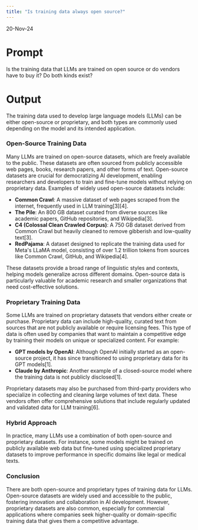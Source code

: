 ```yaml
---
title: "Is training data always open source?"
---
```


20-Nov-24

# Prompt

Is the training data that LLMs are trained on open source or do vendors have to buy it? Do both kinds exist?

# Output

The training data used to develop large language models (LLMs) can be either open-source or proprietary, and both types are commonly used depending on the model and its intended application.

### **Open-Source Training Data**
Many LLMs are trained on open-source datasets, which are freely available to the public. These datasets are often sourced from publicly accessible web pages, books, research papers, and other forms of text. Open-source datasets are crucial for democratizing AI development, enabling researchers and developers to train and fine-tune models without relying on proprietary data. Examples of widely used open-source datasets include:

- **Common Crawl**: A massive dataset of web pages scraped from the internet, frequently used in LLM training[3][4].
- **The Pile**: An 800 GB dataset curated from diverse sources like academic papers, GitHub repositories, and Wikipedia[3].
- **C4 (Colossal Clean Crawled Corpus)**: A 750 GB dataset derived from Common Crawl but heavily cleaned to remove gibberish and low-quality text[3].
- **RedPajama**: A dataset designed to replicate the training data used for Meta's LLaMA model, consisting of over 1.2 trillion tokens from sources like Common Crawl, GitHub, and Wikipedia[4].

These datasets provide a broad range of linguistic styles and contexts, helping models generalize across different domains. Open-source data is particularly valuable for academic research and smaller organizations that need cost-effective solutions.

### **Proprietary Training Data**
Some LLMs are trained on proprietary datasets that vendors either create or purchase. Proprietary data can include high-quality, curated text from sources that are not publicly available or require licensing fees. This type of data is often used by companies that want to maintain a competitive edge by training their models on unique or specialized content. For example:

- **GPT models by OpenAI**: Although OpenAI initially started as an open-source project, it has since transitioned to using proprietary data for its GPT models[1].
- **Claude by Anthropic**: Another example of a closed-source model where the training data is not publicly disclosed[1].

Proprietary datasets may also be purchased from third-party providers who specialize in collecting and cleaning large volumes of text data. These vendors often offer comprehensive solutions that include regularly updated and validated data for LLM training[6].

### **Hybrid Approach**
In practice, many LLMs use a combination of both open-source and proprietary datasets. For instance, some models might be trained on publicly available web data but fine-tuned using specialized proprietary datasets to improve performance in specific domains like legal or medical texts.

### **Conclusion**
There are both open-source and proprietary types of training data for LLMs. Open-source datasets are widely used and accessible to the public, fostering innovation and collaboration in AI development. However, proprietary datasets are also common, especially for commercial applications where companies seek higher-quality or domain-specific training data that gives them a competitive advantage.

 